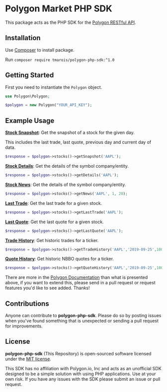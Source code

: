 # Polygon Market PHP SDK

This package acts as the PHP SDK for the [Polygon RESTful API](https://polygon.io/docs/#getting-started).

## Installation

Use [Composer](http://getcomposer.org/) to install package.

Run `composer require tmarois/polygon-php-sdk:^1.0`

## Getting Started

First you need to instantiate the `Polygon` object.

```php
use Polygon\Polygon;

$polygon = new Polygon("YOUR_API_KEY");
```

## Example Usage

**[Stock Snapshot](https://polygon.io/docs/#!/Stocks--Equities/get_v2_snapshot_locale_us_markets_stocks_tickers_ticker)**: Get the snapshot of a stock for the given day.

This includes the last trade, last quote, previous day and current day of data.

```php
$response = $polygon->stocks()->getSnapshot('AAPL');
```

**[Stock Details](https://polygon.io/docs/#!/Reference/get_v1_meta_symbols_symbol_company)**: Get the details of the symbol company/entity.

```php
$response = $polygon->stocks()->getDetails('AAPL');
```

**[Stock News](https://polygon.io/docs/#!/Reference/get_v1_meta_symbols_symbol_company)**: Get the details of the symbol company/entity.

```php
$response = $polygon->stocks()->getNews('AAPL', 1, 20);
```

**[Last Trade](https://polygon.io/docs/#!/Stocks--Equities/get_v1_last_stocks_symbol)**: Get the last trade for a given stock.

```php
$response = $polygon->stocks()->getLastTrade('AAPL');
```

**[Last Quote](https://polygon.io/docs/#!/Stocks--Equities/get_v1_last_quote_stocks_symbol)**: Get the last quote for a given stock.

```php
$response = $polygon->stocks()->getLastQuote('AAPL');
```

**[Trade History](https://polygon.io/docs/#!/Stocks--Equities/get_v2_ticks_stocks_trades_ticker_date)**: Get historic trades for a ticker.

```php
$response = $polygon->stocks()->getTradeHistory('AAPL','2019-09-25',100);
```

**[Quote History](https://polygon.io/docs/#!/Stocks--Equities/get_v2_ticks_stocks_nbbo_ticker_date)**: Get historic NBBO quotes for a ticker.

```php
$response = $polygon->stocks()->getQuoteHistory('AAPL','2019-09-25',100);
```

There are more in the [Polygon Documentation](https://polygon.io/docs/#getting-started) than what is presented above, if you want to extend this, please send in a pull request or request features you'd like to see added. Thanks!

## Contributions

Anyone can contribute to **polygon-php-sdk**. Please do so by posting issues when you've found something that is unexpected or sending a pull request for improvements.

## License

**polygon-php-sdk** (This Repository) is open-sourced software licensed under the [MIT license](https://opensource.org/licenses/MIT).

This SDK has no affiliation with Polygon.io, Inc and acts as an unofficial SDK designed to be a simple solution with using PHP applications. Use at your own risk. If you have any issues with the SDK please submit an issue or pull request.
